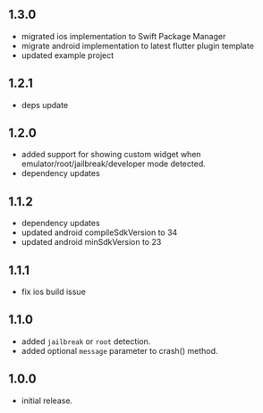 ## 1.3.0

- migrated ios implementation to Swift Package Manager
- migrate android implementation to latest flutter plugin template
- updated example project

## 1.2.1

- deps update

## 1.2.0

- added support for showing custom widget when emulator/root/jailbreak/developer mode detected.
- dependency updates

## 1.1.2

- dependency updates
- updated android compileSdkVersion to 34
- updated android minSdkVersion to 23

## 1.1.1

- fix ios build issue

## 1.1.0

- added `jailbreak` or `root` detection.
- added optional `message` parameter to crash() method.

## 1.0.0

- initial release.
